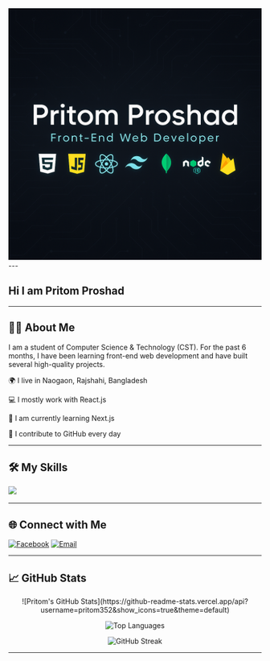 <img src="https://raw.githubusercontent.com/pritom352/pritom352/refs/heads/main/ChatGPT%20Image%20Jun%2025%2C%202025%2C%2009_20_24%20AM.png" alt="GitHub Banner" width="100%" height="500" />
---
<h2>Hi I am Pritom Proshad</h2>
<!-- <table align="center">
<tr>
  <td><strong>Hi, I'm&nbsp;</strong></td>
  <td>
    <img src="https://readme-typing-svg.demolab.com?font=Fira+Code&size=24&pause=1000&color=0E91EC&width=220&lines=Pritom+Proshad" alt="Typing Name" />
  </td>
  <td>👋</td>
</tr>
</table> -->


---
## 🧑‍💻 About Me


I am a student of Computer Science & Technology (CST). For the past 6 months, I have been learning front-end web development and have built several high-quality projects.

🌍 I live in Naogaon, Rajshahi, Bangladesh

💻 I mostly work with React.js

🌱 I am currently learning Next.js

🔁 I contribute to GitHub every day

---

## 🛠️ My Skills

<p align="left">
  <img src="https://skillicons.dev/icons?i=html,css,js,react,nodejs,express,mongodb,tailwind,git,github,vscode" />
</p>

---

## 🌐 Connect with Me

[![Facebook](https://img.shields.io/badge/Facebook-1877F2?style=for-the-badge&logo=facebook&logoColor=white)](https://www.facebook.com/pritom.proshad.2024)
[![Email](https://img.shields.io/badge/Gmail-D14836?style=for-the-badge&logo=gmail&logoColor=white)](mailto:pritomproshad@gmail.com)

---

## 📈 GitHub Stats

<div align="center">
![Pritom's GitHub Stats](https://github-readme-stats.vercel.app/api?username=pritom352&show_icons=true&theme=default)
  
![Top Languages](https://github-readme-stats.vercel.app/api/top-langs/?username=pritom352&layout=compact)

![GitHub Streak](https://github-readme-streak-stats.herokuapp.com/?user=pritom352)
</div>


---

